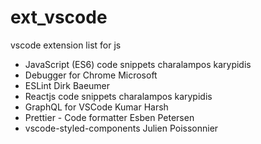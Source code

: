 # ext_vscode
vscode extension list for js 

- JavaScript (ES6) code snippets
charalampos karypidis
- Debugger for Chrome
Microsoft
- ESLint
Dirk Baeumer
- Reactjs code snippets
charalampos karypidis
- GraphQL for VSCode
Kumar Harsh
- Prettier - Code formatter
Esben Petersen
- vscode-styled-components
Julien Poissonnier
